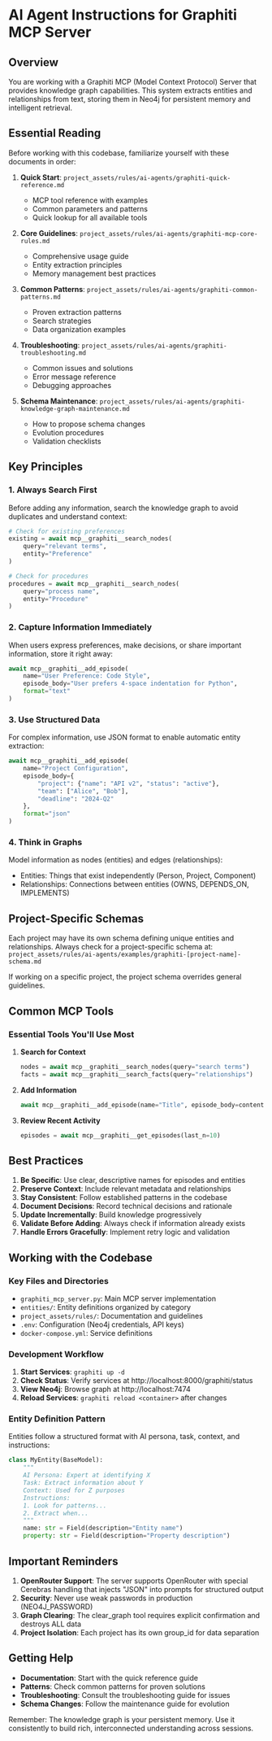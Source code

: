 # AI Agent Instructions for Graphiti MCP Server

## Overview

You are working with a Graphiti MCP (Model Context Protocol) Server that provides knowledge graph capabilities. This system extracts entities and relationships from text, storing them in Neo4j for persistent memory and intelligent retrieval.

## Essential Reading

Before working with this codebase, familiarize yourself with these documents in order:

1. **Quick Start**: `project_assets/rules/ai-agents/graphiti-quick-reference.md`
   - MCP tool reference with examples
   - Common parameters and patterns
   - Quick lookup for all available tools

2. **Core Guidelines**: `project_assets/rules/ai-agents/graphiti-mcp-core-rules.md`
   - Comprehensive usage guide
   - Entity extraction principles
   - Memory management best practices

3. **Common Patterns**: `project_assets/rules/ai-agents/graphiti-common-patterns.md`
   - Proven extraction patterns
   - Search strategies
   - Data organization examples

4. **Troubleshooting**: `project_assets/rules/ai-agents/graphiti-troubleshooting.md`
   - Common issues and solutions
   - Error message reference
   - Debugging approaches

5. **Schema Maintenance**: `project_assets/rules/ai-agents/graphiti-knowledge-graph-maintenance.md`
   - How to propose schema changes
   - Evolution procedures
   - Validation checklists

## Key Principles

### 1. Always Search First
Before adding any information, search the knowledge graph to avoid duplicates and understand context:

```python
# Check for existing preferences
existing = await mcp__graphiti__search_nodes(
    query="relevant terms",
    entity="Preference"
)

# Check for procedures
procedures = await mcp__graphiti__search_nodes(
    query="process name",
    entity="Procedure"
)
```

### 2. Capture Information Immediately
When users express preferences, make decisions, or share important information, store it right away:

```python
await mcp__graphiti__add_episode(
    name="User Preference: Code Style",
    episode_body="User prefers 4-space indentation for Python",
    format="text"
)
```

### 3. Use Structured Data
For complex information, use JSON format to enable automatic entity extraction:

```python
await mcp__graphiti__add_episode(
    name="Project Configuration",
    episode_body={
        "project": {"name": "API v2", "status": "active"},
        "team": ["Alice", "Bob"],
        "deadline": "2024-Q2"
    },
    format="json"
)
```

### 4. Think in Graphs
Model information as nodes (entities) and edges (relationships):
- Entities: Things that exist independently (Person, Project, Component)
- Relationships: Connections between entities (OWNS, DEPENDS_ON, IMPLEMENTS)

## Project-Specific Schemas

Each project may have its own schema defining unique entities and relationships. Always check for a project-specific schema at:
`project_assets/rules/ai-agents/examples/graphiti-[project-name]-schema.md`

If working on a specific project, the project schema overrides general guidelines.

## Common MCP Tools

### Essential Tools You'll Use Most

1. **Search for Context**
   ```python
   nodes = await mcp__graphiti__search_nodes(query="search terms")
   facts = await mcp__graphiti__search_facts(query="relationships")
   ```

2. **Add Information**
   ```python
   await mcp__graphiti__add_episode(name="Title", episode_body=content, format="text|json")
   ```

3. **Review Recent Activity**
   ```python
   episodes = await mcp__graphiti__get_episodes(last_n=10)
   ```

## Best Practices

1. **Be Specific**: Use clear, descriptive names for episodes and entities
2. **Preserve Context**: Include relevant metadata and relationships
3. **Stay Consistent**: Follow established patterns in the codebase
4. **Document Decisions**: Record technical decisions and rationale
5. **Update Incrementally**: Build knowledge progressively
6. **Validate Before Adding**: Always check if information already exists
7. **Handle Errors Gracefully**: Implement retry logic and validation

## Working with the Codebase

### Key Files and Directories

- `graphiti_mcp_server.py`: Main MCP server implementation
- `entities/`: Entity definitions organized by category
- `project_assets/rules/`: Documentation and guidelines
- `.env`: Configuration (Neo4j credentials, API keys)
- `docker-compose.yml`: Service definitions

### Development Workflow

1. **Start Services**: `graphiti up -d`
2. **Check Status**: Verify services at http://localhost:8000/graphiti/status
3. **View Neo4j**: Browse graph at http://localhost:7474
4. **Reload Services**: `graphiti reload <container>` after changes

### Entity Definition Pattern

Entities follow a structured format with AI persona, task, context, and instructions:

```python
class MyEntity(BaseModel):
    """
    AI Persona: Expert at identifying X
    Task: Extract information about Y
    Context: Used for Z purposes
    Instructions: 
    1. Look for patterns...
    2. Extract when...
    """
    name: str = Field(description="Entity name")
    property: str = Field(description="Property description")
```

## Important Reminders

1. **OpenRouter Support**: The server supports OpenRouter with special Cerebras handling that injects "JSON" into prompts for structured output
2. **Security**: Never use weak passwords in production (NEO4J_PASSWORD)
3. **Graph Clearing**: The clear_graph tool requires explicit confirmation and destroys ALL data
4. **Project Isolation**: Each project has its own group_id for data separation

## Getting Help

- **Documentation**: Start with the quick reference guide
- **Patterns**: Check common patterns for proven solutions  
- **Troubleshooting**: Consult the troubleshooting guide for issues
- **Schema Changes**: Follow the maintenance guide for evolution

Remember: The knowledge graph is your persistent memory. Use it consistently to build rich, interconnected understanding across sessions.